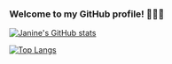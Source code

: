 ### Welcome to my GitHub profile! 👩🏻‍💻

[![Janine's GitHub stats](https://github-readme-stats.vercel.app/api?username=ja9-look&count_private=true&show_icons=true&theme=synthwave)](https://github.com/ja9-look/github-readme-stats)

[![Top Langs](https://github-readme-stats.vercel.app/api/top-langs/?username=ja9-look&layout=compact&theme=synthwave)](https://github.com/ja9-look/github-readme-stats)


<!--
**ja9-look/ja9-look** is a ✨ _special_ ✨ repository because its `README.md` (this file) appears on your GitHub profile.

Here are some ideas to get you started:

- 🔭 I’m currently working on ...
- 🌱 I’m currently learning ...
- 👯 I’m looking to collaborate on ...
- 🤔 I’m looking for help with ...
- 💬 Ask me about ...
- 📫 How to reach me: ...
- 😄 Pronouns: ...
- ⚡ Fun fact: ...
-->
